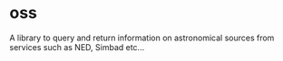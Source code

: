 # oss
A library to query and return information on astronomical sources from services such as NED, Simbad etc...
